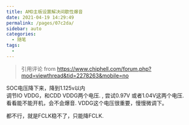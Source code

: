 ```yaml
---
title: AMD主板设置解决间歇性爆音
date: 2021-04-19 14:29:49
permalink: /pages/07c2da/
sidebar: auto
categories:
  - 随笔
tags:
  - 
---
```

> 引用评论 from https://www.chiphell.com/forum.php?mod=viewthread&tid=2278263&mobile=no

SOC电压降下来，降到1.125v以内  
调节IO VDDG，和CDD VDDG两个电压. , 尝试0.97V 或者1.04V这两个电压.  
看看能不能开机，会不会爆音. VDDG这个电压很重要，慢慢微调下。  
  
都不行，就是FCLK稳不了，只能降FCLK.
